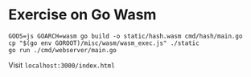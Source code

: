 # Exercise on Go Wasm

```
GOOS=js GOARCH=wasm go build -o static/hash.wasm cmd/hash/main.go
cp "$(go env GOROOT)/misc/wasm/wasm_exec.js" ./static
go run ./cmd/webserver/main.go 
```

Visit `localhost:3000/index.html`